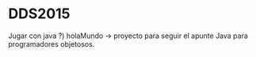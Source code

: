 # DDS2015
Jugar con java ?)
holaMundo -> proyecto para seguir el apunte Java para programadores objetosos.